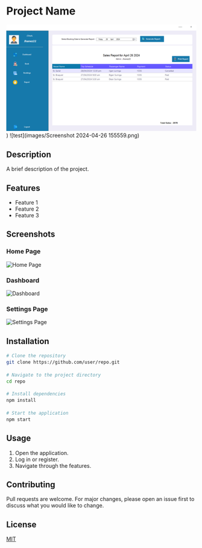 # Project Name

![Project Logo](https://github.com/JulianSuringa/quickstart-relay-modern/blob/master/images/Screenshot%202024-04-26%20155559.png))
![test](images/Screenshot 2024-04-26 155559.png)

## Description
A brief description of the project.

## Features
- Feature 1
- Feature 2
- Feature 3

## Screenshots

### Home Page
![Home Page](https://via.placeholder.com/600x300)

### Dashboard
![Dashboard](https://via.placeholder.com/600x300)

### Settings Page
![Settings Page](https://via.placeholder.com/600x300)

## Installation
```sh
# Clone the repository
git clone https://github.com/user/repo.git

# Navigate to the project directory
cd repo

# Install dependencies
npm install

# Start the application
npm start
```

## Usage
1. Open the application.
2. Log in or register.
3. Navigate through the features.

## Contributing
Pull requests are welcome. For major changes, please open an issue first to discuss what you would like to change.

## License
[MIT](https://opensource.org/licenses/MIT)
